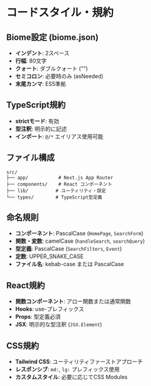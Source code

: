 # コードスタイル・規約

## Biome設定 (biome.json)
- **インデント**: 2スペース
- **行幅**: 80文字
- **クォート**: ダブルクォート ("") 
- **セミコロン**: 必要時のみ (asNeeded)
- **末尾カンマ**: ES5準拠

## TypeScript規約
- **strictモード**: 有効
- **型注釈**: 明示的に記述
- **インポート**: `@/*` エイリアス使用可能

## ファイル構成
```
src/
├── app/           # Next.js App Router
├── components/    # React コンポーネント
├── lib/          # ユーティリティ・設定
└── types/        # TypeScript型定義
```

## 命名規則
- **コンポーネント**: PascalCase (`HomePage`, `SearchForm`)
- **関数・変数**: camelCase (`handleSearch`, `searchQuery`)
- **型定義**: PascalCase (`SearchFilters`, `Event`)
- **定数**: UPPER_SNAKE_CASE
- **ファイル名**: kebab-case または PascalCase

## React規約
- **関数コンポーネント**: アロー関数または通常関数
- **Hooks**: use-プレフィックス
- **Props**: 型定義必須
- **JSX**: 明示的な型注釈 (`JSX.Element`)

## CSS規約
- **Tailwind CSS**: ユーティリティファーストアプローチ
- **レスポンシブ**: `md:`, `lg:` プレフィックス使用
- **カスタムスタイル**: 必要に応じてCSS Modules